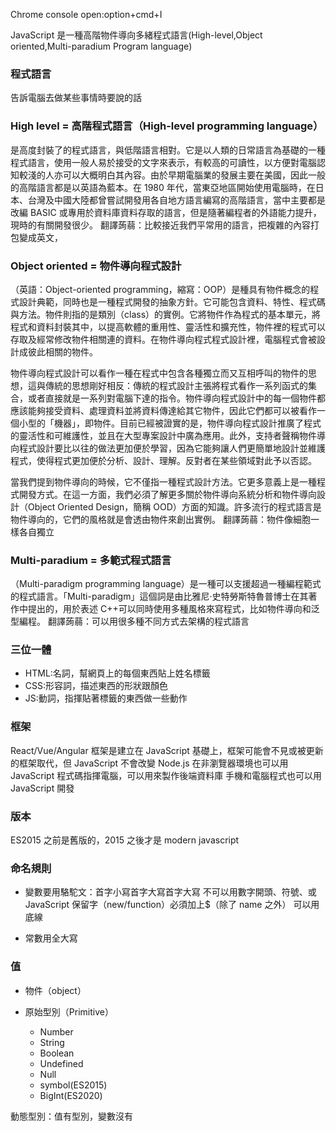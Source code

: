 Chrome console open:option+cmd+I

JavaScript 是一種高階物件導向多緒程式語言(High-level,Object oriented,Multi-paradium Program language)

### 程式語言

告訴電腦去做某些事情時要說的話

### High level = 高階程式語言（High-level programming language）

是高度封裝了的程式語言，與低階語言相對。它是以人類的日常語言為基礎的一種程式語言，使用一般人易於接受的文字來表示，有較高的可讀性，以方便對電腦認知較淺的人亦可以大概明白其內容。由於早期電腦業的發展主要在美國，因此一般的高階語言都是以英語為藍本。在 1980 年代，當東亞地區開始使用電腦時，在日本、台灣及中國大陸都曾嘗試開發用各自地方語言編寫的高階語言，當中主要都是改編 BASIC 或專用於資料庫資料存取的語言，但是隨著編程者的外語能力提升，現時的有關開發很少。
翻譯蒟蒻：比較接近我們平常用的語言，把複雜的內容打包變成英文，

### Object oriented = 物件導向程式設計

（英語：Object-oriented programming，縮寫：OOP）是種具有物件概念的程式設計典範，同時也是一種程式開發的抽象方針。它可能包含資料、特性、程式碼與方法。物件則指的是類別（class）的實例。它將物件作為程式的基本單元，將程式和資料封裝其中，以提高軟體的重用性、靈活性和擴充性，物件裡的程式可以存取及經常修改物件相關連的資料。在物件導向程式程式設計裡，電腦程式會被設計成彼此相關的物件。

物件導向程式設計可以看作一種在程式中包含各種獨立而又互相呼叫的物件的思想，這與傳統的思想剛好相反：傳統的程式設計主張將程式看作一系列函式的集合，或者直接就是一系列對電腦下達的指令。物件導向程式設計中的每一個物件都應該能夠接受資料、處理資料並將資料傳達給其它物件，因此它們都可以被看作一個小型的「機器」，即物件。目前已經被證實的是，物件導向程式設計推廣了程式的靈活性和可維護性，並且在大型專案設計中廣為應用。此外，支持者聲稱物件導向程式設計要比以往的做法更加便於學習，因為它能夠讓人們更簡單地設計並維護程式，使得程式更加便於分析、設計、理解。反對者在某些領域對此予以否認。

當我們提到物件導向的時候，它不僅指一種程式設計方法。它更多意義上是一種程式開發方式。在這一方面，我們必須了解更多關於物件導向系統分析和物件導向設計（Object Oriented Design，簡稱 OOD）方面的知識。許多流行的程式語言是物件導向的，它們的風格就是會透由物件來創出實例。
翻譯蒟蒻：物件像細胞一樣各自獨立

### Multi-paradium = 多範式程式語言

（Multi-paradigm programming language）是一種可以支援超過一種編程範式的程式語言。「Multi-paradigm」這個詞是由比雅尼·史特勞斯特魯普博士在其著作中提出的，用於表述 C++可以同時使用多種風格來寫程式，比如物件導向和泛型編程。
翻譯蒟蒻：可以用很多種不同方式去架構的程式語言

### 三位一體

- HTML:名詞，幫網頁上的每個東西貼上姓名標籤
- CSS:形容詞，描述東西的形狀跟顏色
- JS:動詞，指揮貼著標籤的東西做一些動作

### 框架

React/Vue/Angular 框架是建立在 JavaScript 基礎上，框架可能會不見或被更新的框架取代，但 JavaScript 不會改變
Node.js 在非瀏覽器環境也可以用 JavaScript 程式碼指揮電腦，可以用來製作後端資料庫
手機和電腦程式也可以用 JavaScript 開發

### 版本

ES2015 之前是舊版的，2015 之後才是 modern javascript

### 命名規則

- 變數要用駱駝文：首字小寫首字大寫首字大寫
  不可以用數字開頭、符號、或 JavaScript 保留字（new/function）必須加上$（除了 name 之外）
  可以用底線

- 常數用全大寫

### 值

- 物件（object）

- 原始型別（Primitive）
  - Number
  - String
  - Boolean
  - Undefined
  - Null
  - symbol(ES2015)
  - BigInt(ES2020)

動態型別：值有型別，變數沒有
